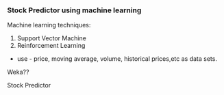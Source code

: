 ### Stock Predictor using machine learning



Machine learning techniques:  
  1. Support Vector Machine
  2. Reinforcement Learning

-  use - price, moving average, volume, historical prices,etc as data sets.

Weka??

Stock Predictor


